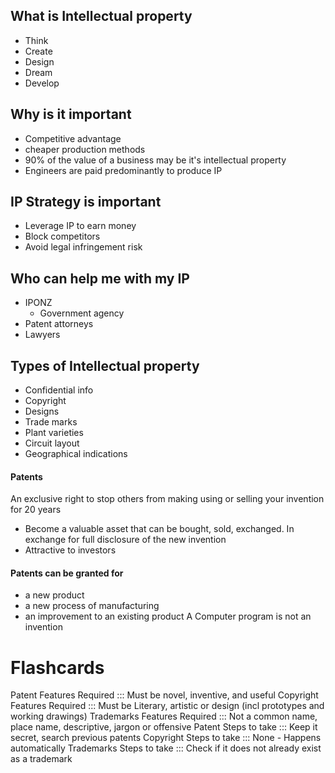 ## What is Intellectual property
- Think
- Create
- Design
- Dream
- Develop
## Why is it important
- Competitive advantage
- cheaper production methods
- 90% of the value of a business may be it's intellectual property
- Engineers are paid predominantly to produce IP


## IP Strategy is important
- Leverage IP to earn money
- Block competitors
- Avoid legal infringement risk
## Who can help me with my IP
- IPONZ
	- Government agency
- Patent attorneys
- Lawyers

## Types of Intellectual property

- Confidential info
- Copyright
- Designs
- Trade marks
- Plant varieties
- Circuit layout
- Geographical indications
#### Patents
An exclusive right to stop others from making using or selling your invention for 20 years
- Become a valuable asset that can be bought, sold, exchanged.
In exchange for full disclosure of the new invention 
- Attractive to investors
#### Patents can be granted for
- a new product
- a new process of manufacturing
- an improvement to an existing product
A Computer program is not an invention

# Flashcards
Patent Features Required ::: Must be novel, inventive, and useful
Copyright Features Required ::: Must be Literary, artistic or design (incl prototypes and working drawings)
Trademarks Features Required ::: Not a common name, place name, descriptive, jargon or offensive
Patent Steps to take ::: Keep it secret, search previous patents
Copyright Steps to take ::: None - Happens automatically
Trademarks Steps to take ::: Check if it does not already exist as a trademark